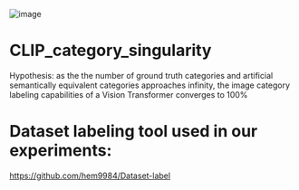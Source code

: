 ![image](https://github.com/user-attachments/assets/10969427-cf47-4bc0-9b06-32f68c71afe3)


# CLIP_category_singularity

Hypothesis: as the the number of ground truth categories and artificial semantically equivalent categories approaches infinity, the image category labeling capabilities of a Vision Transformer converges to 100%

# Dataset labeling tool used in our experiments:
https://github.com/hem9984/Dataset-label
